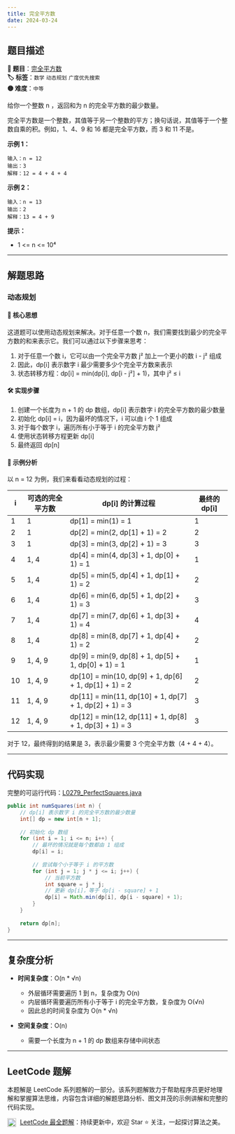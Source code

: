 ```yaml
---
title: 完全平方数
date: 2024-03-24
---
```


## 题目描述

**🔗 题目**：[完全平方数](https://leetcode.cn/problems/perfect-squares/)  
**🏷️ 标签**：`数学` `动态规划` `广度优先搜索`  
**🟡 难度**：`中等`  

给你一个整数 n ，返回和为 n 的完全平方数的最少数量。

完全平方数是一个整数，其值等于另一个整数的平方；换句话说，其值等于一个整数自乘的积。例如，1、4、9 和 16 都是完全平方数，而 3 和 11 不是。

**示例 1：**
```
输入：n = 12
输出：3
解释：12 = 4 + 4 + 4
```

**示例 2：**
```
输入：n = 13
输出：2
解释：13 = 4 + 9
```

**提示：**
- 1 <= n <= 10⁴

---

## 解题思路

### 动态规划

#### 📝 核心思想

这道题可以使用动态规划来解决。对于任意一个数 n，我们需要找到最少的完全平方数的和来表示它。我们可以通过以下步骤来思考：

1. 对于任意一个数 i，它可以由一个完全平方数 j² 加上一个更小的数 i - j² 组成
2. 因此，dp[i] 表示数字 i 最少需要多少个完全平方数来表示
3. 状态转移方程：dp[i] = min(dp[i], dp[i - j²] + 1)，其中 j² ≤ i

#### 🛠️ 实现步骤

1. 创建一个长度为 n + 1 的 dp 数组，dp[i] 表示数字 i 的完全平方数的最少数量
2. 初始化 dp[i] = i，因为最坏的情况下，i 可以由 i 个 1 组成
3. 对于每个数字 i，遍历所有小于等于 i 的完全平方数 j²
4. 使用状态转移方程更新 dp[i]
5. 最终返回 dp[n]

#### 🧩 示例分析

以 n = 12 为例，我们来看看动态规划的过程：

| i | 可选的完全平方数 | dp[i] 的计算过程 | 最终的 dp[i] |
|---|----------------|-----------------|-------------|
| 1 | 1 | dp[1] = min(1) = 1 | 1 |
| 2 | 1 | dp[2] = min(2, dp[1] + 1) = 2 | 2 |
| 3 | 1 | dp[3] = min(3, dp[2] + 1) = 3 | 3 |
| 4 | 1, 4 | dp[4] = min(4, dp[3] + 1, dp[0] + 1) = 1 | 1 |
| 5 | 1, 4 | dp[5] = min(5, dp[4] + 1, dp[1] + 1) = 2 | 2 |
| 6 | 1, 4 | dp[6] = min(6, dp[5] + 1, dp[2] + 1) = 3 | 3 |
| 7 | 1, 4 | dp[7] = min(7, dp[6] + 1, dp[3] + 1) = 4 | 4 |
| 8 | 1, 4 | dp[8] = min(8, dp[7] + 1, dp[4] + 1) = 2 | 2 |
| 9 | 1, 4, 9 | dp[9] = min(9, dp[8] + 1, dp[5] + 1, dp[0] + 1) = 1 | 1 |
| 10 | 1, 4, 9 | dp[10] = min(10, dp[9] + 1, dp[6] + 1, dp[1] + 1) = 2 | 2 |
| 11 | 1, 4, 9 | dp[11] = min(11, dp[10] + 1, dp[7] + 1, dp[2] + 1) = 3 | 3 |
| 12 | 1, 4, 9 | dp[12] = min(12, dp[11] + 1, dp[8] + 1, dp[3] + 1) = 3 | 3 |

对于 12，最终得到的结果是 3，表示最少需要 3 个完全平方数（4 + 4 + 4）。

---

## 代码实现

完整的可运行代码：[L0279_PerfectSquares.java](../src/main/java/L0279_PerfectSquares.java)

```java
public int numSquares(int n) {
    // dp[i] 表示数字 i 的完全平方数的最少数量
    int[] dp = new int[n + 1];
    
    // 初始化 dp 数组
    for (int i = 1; i <= n; i++) {
        // 最坏的情况就是每个数都由 1 组成
        dp[i] = i;
        
        // 尝试每个小于等于 i 的平方数
        for (int j = 1; j * j <= i; j++) {
            // 当前平方数
            int square = j * j;
            // 更新 dp[i]，等于 dp[i - square] + 1
            dp[i] = Math.min(dp[i], dp[i - square] + 1);
        }
    }
    
    return dp[n];
}
```

---

## 复杂度分析

- **时间复杂度**：O(n * √n)
  - 外层循环需要遍历 1 到 n，复杂度为 O(n)
  - 内层循环需要遍历所有小于等于 i 的完全平方数，复杂度为 O(√n)
  - 因此总的时间复杂度为 O(n * √n)

- **空间复杂度**：O(n)
  - 需要一个长度为 n + 1 的 dp 数组来存储中间状态

---

## LeetCode 题解

本题解是 LeetCode 系列题解的一部分。该系列题解致力于帮助程序员更好地理解和掌握算法思维，内容包含详细的解题思路分析、图文并茂的示例讲解和完整的代码实现。

<img src="https://github.githubassets.com/images/modules/logos_page/GitHub-Mark.png" alt="GitHub" width="20" style="vertical-align: middle; margin-right: 5px"> [LeetCode 最全题解](https://github.com/LjyYano/LeetCode)：持续更新中，欢迎 Star ⭐️ 关注，一起探讨算法之美。 